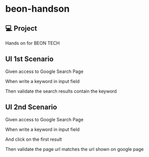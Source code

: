 # beon-handson

## 💻 Project
<p>Hands on for BEON TECH</p>

## UI 1st Scenario
<p>Given access to Google Search Page</p>
<p>When write a keyword in input field</p>
<p>Then validate the search results contain the keyword</p>

## UI 2nd Scenario
<p>Given access to Google Search Page</p>
<p>When write a keyword in input field</p>
<p>And click on the first result</p>
<p>Then validate the page url matches the url shown on google page</p>